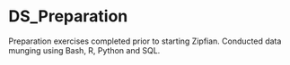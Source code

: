 DS_Preparation
==============

Preparation exercises completed prior to starting Zipfian. Conducted data munging using Bash, R, Python and SQL.
